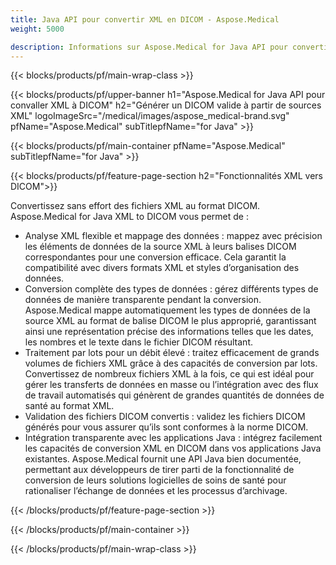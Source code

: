 ```yaml
---
title: Java API pour convertir XML en DICOM - Aspose.Medical
weight: 5000

description: Informations sur Aspose.Medical for Java API pour convertir XML en DICOM
---
```


{{< blocks/products/pf/main-wrap-class >}}

{{< blocks/products/pf/upper-banner h1="Aspose.Medical for Java API pour convaller XML à DICOM" h2="Générer un DICOM valide à partir de sources XML" logoImageSrc="/medical/images/aspose_medical-brand.svg" pfName="Aspose.Medical" subTitlepfName="for Java" >}}

{{< blocks/products/pf/main-container pfName="Aspose.Medical" subTitlepfName="for Java" >}}

{{< blocks/products/pf/feature-page-section h2="Fonctionnalités XML vers DICOM">}}

<p>Convertissez sans effort des fichiers XML au format DICOM. Aspose.Medical for Java XML to DICOM vous permet de :</p>

<ul>
<li>Analyse XML flexible et mappage des données : mappez avec précision les éléments de données de la source XML à leurs balises DICOM correspondantes pour une conversion efficace. Cela garantit la compatibilité avec divers formats XML et styles d’organisation des données.</li>
<li>Conversion complète des types de données : gérez différents types de données de manière transparente pendant la conversion. Aspose.Medical mappe automatiquement les types de données de la source XML au format de balise DICOM le plus approprié, garantissant ainsi une représentation précise des informations telles que les dates, les nombres et le texte dans le fichier DICOM résultant.</li>
<li>Traitement par lots pour un débit élevé : traitez efficacement de grands volumes de fichiers XML grâce à des capacités de conversion par lots. Convertissez de nombreux fichiers XML à la fois, ce qui est idéal pour gérer les transferts de données en masse ou l’intégration avec des flux de travail automatisés qui génèrent de grandes quantités de données de santé au format XML.</li>
<li>Validation des fichiers DICOM convertis : validez les fichiers DICOM générés pour vous assurer qu’ils sont conformes à la norme DICOM.</li>
<li>Intégration transparente avec les applications Java : intégrez facilement les capacités de conversion XML en DICOM dans vos applications Java existantes. Aspose.Medical fournit une API Java bien documentée, permettant aux développeurs de tirer parti de la fonctionnalité de conversion de leurs solutions logicielles de soins de santé pour rationaliser l’échange de données et les processus d’archivage.</li>
</ul>

{{< /blocks/products/pf/feature-page-section >}}

{{< /blocks/products/pf/main-container >}}

{{< /blocks/products/pf/main-wrap-class >}}